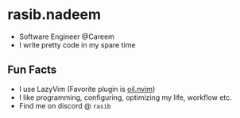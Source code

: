 # rasib.nadeem
- Software Engineer @Careem
- I write pretty code in my spare time

## Fun Facts
- I use LazyVim (Favorite plugin is [oil.nvim](https://github.com/stevearc/oil.nvim))
- I like programming, configuring, optimizing my life, workflow etc.
- Find me on discord @ `rasib`
